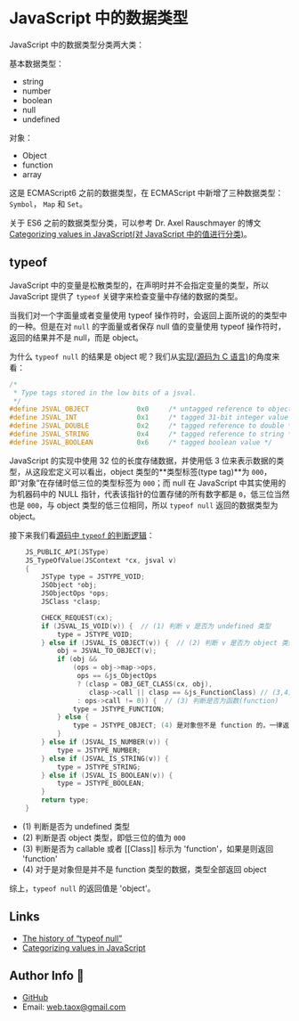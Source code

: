 # JavaScript 中的数据类型

JavaScript 中的数据类型分类两大类：

基本数据类型：

* string
* number
* boolean
* null
* undefined

对象：

* Object
* function
* array

这是 ECMAScript6 之前的数据类型，在 ECMAScript 中新增了三种数据类型：`Symbol`， `Map` 和 `Set`。

关于 ES6 之前的数据类型分类，可以参考 Dr. Axel Rauschmayer 的博文 [Categorizing values in JavaScript(对 JavaScript 中的值进行分类)](http://2ality.com/2013/01/categorizing-values.html)。

## <span id="typeof">typeof</span>

JavaScript 中的变量是松散类型的，在声明时并不会指定变量的类型，所以 JavaScript 提供了 `typeof` 关键字来检查变量中存储的数据的类型。

当我们对一个字面量或者变量使用 typeof 操作符时，会返回上面所说的的类型中的一种。但是在对 `null` 的字面量或者保存 null 值的变量使用 typeof 操作符时，返回的结果并不是 null，而是 object。

为什么 `typeof null` 的结果是 object 呢？我们从[实现(源码为 C 语言)](https://dxr.mozilla.org/classic/source/js/src/jsapi.h)的角度来看：

```c
/*
 * Type tags stored in the low bits of a jsval.
 */
#define JSVAL_OBJECT            0x0     /* untagged reference to object */
#define JSVAL_INT               0x1     /* tagged 31-bit integer value */
#define JSVAL_DOUBLE            0x2     /* tagged reference to double */
#define JSVAL_STRING            0x4     /* tagged reference to string */
#define JSVAL_BOOLEAN           0x6     /* tagged boolean value */
```

JavaScript 的实现中使用 32 位的长度存储数据，并使用低 3 位来表示数据的类型，从这段宏定义可以看出，object 类型的**类型标签(type tag)**为 `000`，即“对象”在存储时低三位的类型标签为 `000`；而 null 在 JavaScript 中其实使用的为机器码中的 NULL 指针，代表该指针的位置存储的所有数字都是 `0`，低三位当然也是 `000`，与 object 类型的低三位相同，所以 `typeof null` 返回的数据类型为 object。

接下来我们看[源码中 `typeof` 的判断逻辑](https://dxr.mozilla.org/classic/source/js/src/jsapi.c#333)：

```c
    JS_PUBLIC_API(JSType)
    JS_TypeOfValue(JSContext *cx, jsval v)
    {
        JSType type = JSTYPE_VOID;
        JSObject *obj;
        JSObjectOps *ops;
        JSClass *clasp;

        CHECK_REQUEST(cx);
        if (JSVAL_IS_VOID(v)) {  // (1) 判断 v 是否为 undefined 类型
            type = JSTYPE_VOID;
        } else if (JSVAL_IS_OBJECT(v)) {  // (2) 判断 v 是否为 object 类型(type tag 为 000)
            obj = JSVAL_TO_OBJECT(v);
            if (obj &&
                (ops = obj->map->ops,
                 ops == &js_ObjectOps
                 ? (clasp = OBJ_GET_CLASS(cx, obj),
                    clasp->call || clasp == &js_FunctionClass) // (3,4)
                 : ops->call != 0)) {  // (3) 判断是否为函数(function)
                type = JSTYPE_FUNCTION;
            } else {
                type = JSTYPE_OBJECT; (4) 是对象但不是 function 的，一律返回 object
            }
        } else if (JSVAL_IS_NUMBER(v)) {
            type = JSTYPE_NUMBER;
        } else if (JSVAL_IS_STRING(v)) {
            type = JSTYPE_STRING;
        } else if (JSVAL_IS_BOOLEAN(v)) {
            type = JSTYPE_BOOLEAN;
        }
        return type;
    }
```

* (1) 判断是否为 undefined 类型
* (2) 判断是否 object 类型，即低三位的值为 `000`
* (3) 判断是否为 callable 或者 [[Class]] 标示为 'function'，如果是则返回 'function'
* (4) 对于是对象但是并不是 function 类型的数据，类型全部返回 object

综上，`typeof null` 的返回值是 'object'。

## Links

* [The history of “typeof null”](http://2ality.com/2013/10/typeof-null.html)
* [Categorizing values in JavaScript](http://2ality.com/2013/01/categorizing-values.html)

## Author Info 🌟

* [GitHub](https://github.com/Tao-Quixote)
* Email: <web.taox@gmail.com>

